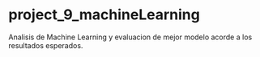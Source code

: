 # project_9_machineLearning
Analisis de Machine Learning y evaluacion de mejor modelo acorde a los resultados esperados.
